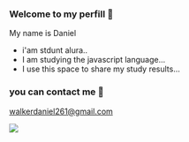 ### Welcome to my perfill 🎱

My name is Daniel

- i'am stdunt alura..
- I am studying the javascript language...
- I use this space to share my study results...

 ### you can contact me 📧

 walkerdaniel261@gmail.com


![](https://tenor.com/pt-BR/view/brazil-world-cup-wc2018-creepy-brazilian-scary-brazilian-gif-12099512)
